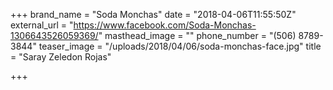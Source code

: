 +++
brand_name = "Soda Monchas"
date = "2018-04-06T11:55:50Z"
external_url = "https://www.facebook.com/Soda-Monchas-1306643526059369/"
masthead_image = ""
phone_number = "(506) 8789-3844"
teaser_image = "/uploads/2018/04/06/soda-monchas-face.jpg"
title = "Saray Zeledon Rojas"

+++
